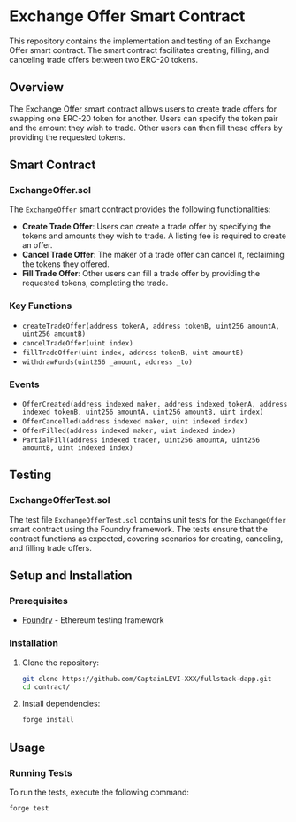 # Exchange Offer Smart Contract

This repository contains the implementation and testing of an Exchange Offer smart contract. The smart contract facilitates creating, filling, and canceling trade offers between two ERC-20 tokens.

## Overview

The Exchange Offer smart contract allows users to create trade offers for swapping one ERC-20 token for another. Users can specify the token pair and the amount they wish to trade. Other users can then fill these offers by providing the requested tokens.

## Smart Contract

### ExchangeOffer.sol

The `ExchangeOffer` smart contract provides the following functionalities:

- **Create Trade Offer**: Users can create a trade offer by specifying the tokens and amounts they wish to trade. A listing fee is required to create an offer.
- **Cancel Trade Offer**: The maker of a trade offer can cancel it, reclaiming the tokens they offered.
- **Fill Trade Offer**: Other users can fill a trade offer by providing the requested tokens, completing the trade.

### Key Functions

- `createTradeOffer(address tokenA, address tokenB, uint256 amountA, uint256 amountB)`
- `cancelTradeOffer(uint index)`
- `fillTradeOffer(uint index, address tokenB, uint amountB)`
- `withdrawFunds(uint256 _amount, address _to)`

### Events

- `OfferCreated(address indexed maker, address indexed tokenA, address indexed tokenB, uint256 amountA, uint256 amountB, uint index)`
- `OfferCancelled(address indexed maker, uint indexed index)`
- `OfferFilled(address indexed maker, uint indexed index)`
- `PartialFill(address indexed trader, uint256 amountA, uint256 amountB, uint indexed index)`

## Testing

### ExchangeOfferTest.sol

The test file `ExchangeOfferTest.sol` contains unit tests for the `ExchangeOffer` smart contract using the Foundry framework. The tests ensure that the contract functions as expected, covering scenarios for creating, canceling, and filling trade offers.

## Setup and Installation

### Prerequisites

- [Foundry](https://getfoundry.sh/) - Ethereum testing framework

### Installation

1. Clone the repository:
    ```sh
    git clone https://github.com/CaptainLEVI-XXX/fullstack-dapp.git
    cd contract/
    ```

2. Install dependencies:
    ```sh
    forge install
    ```

## Usage

### Running Tests

To run the tests, execute the following command:

```sh
forge test
